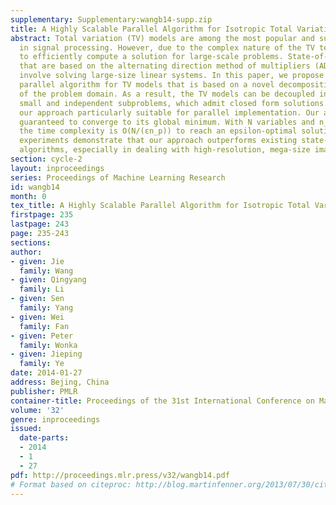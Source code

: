 ```yaml
---
supplementary: Supplementary:wangb14-supp.zip
title: A Highly Scalable Parallel Algorithm for Isotropic Total Variation Models
abstract: Total variation (TV) models are among the most popular and successful tools
  in signal processing. However, due to the complex nature of the TV term, it is challenging
  to efficiently compute a solution for large-scale problems. State-of-the-art algorithms
  that are based on the alternating direction method of multipliers (ADMM)  often
  involve solving large-size linear systems. In this paper, we propose a highly scalable
  parallel algorithm for TV models that is based on a novel decomposition strategy
  of the problem domain. As a result, the TV models can be decoupled into a set of
  small and independent subproblems, which admit closed form solutions. This makes
  our approach particularly suitable for parallel implementation. Our algorithm is
  guaranteed to converge to its global minimum. With N variables and n_p processes,
  the time complexity is O(N/(εn_p)) to reach an epsilon-optimal solution. Extensive
  experiments demonstrate that our approach outperforms existing state-of-the-art
  algorithms, especially in dealing with high-resolution, mega-size images.
section: cycle-2
layout: inproceedings
series: Proceedings of Machine Learning Research
id: wangb14
month: 0
tex_title: A Highly Scalable Parallel Algorithm for Isotropic Total Variation Models
firstpage: 235
lastpage: 243
page: 235-243
sections: 
author:
- given: Jie
  family: Wang
- given: Qingyang
  family: Li
- given: Sen
  family: Yang
- given: Wei
  family: Fan
- given: Peter
  family: Wonka
- given: Jieping
  family: Ye
date: 2014-01-27
address: Bejing, China
publisher: PMLR
container-title: Proceedings of the 31st International Conference on Machine Learning
volume: '32'
genre: inproceedings
issued:
  date-parts:
  - 2014
  - 1
  - 27
pdf: http://proceedings.mlr.press/v32/wangb14.pdf
# Format based on citeproc: http://blog.martinfenner.org/2013/07/30/citeproc-yaml-for-bibliographies/
---
```

